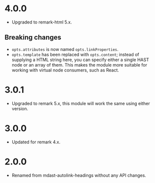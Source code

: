 # 4.0.0

* Upgraded to remark-html 5.x.

## Breaking changes

* `opts.attributes` is now named `opts.linkProperties`.
* `opts.template` has been replaced with `opts.content`; instead of supplying
  a HTML string here, you can specify either a single HAST node or an array
  of them. This makes the module more suitable for working with virtual node
  consumers, such as React.

# 3.0.1

* Upgraded to remark 5.x, this module will work the same using either version.

# 3.0.0

* Updated for remark 4.x.

# 2.0.0

* Renamed from mdast-autolink-headings without any API changes.
